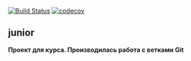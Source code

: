 [![Build Status](https://travis-ci.org/ferveks3509/job4j_design.svg?branch=master)](https://travis-ci.org/ferveks3509/job4j_design)
[![codecov](https://codecov.io/gh/ferveks3509/job4j_design/branch/master/graph/badge.svg?token=ZHI43A7WN3)](https://codecov.io/gh/ferveks3509/job4j_design)
## junior
**Проект для курса. Производилась работа с ветками Git**

